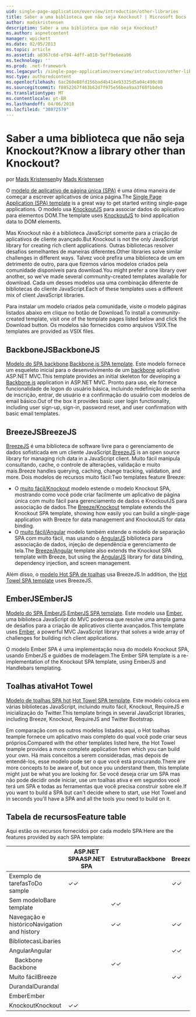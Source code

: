 ```yaml
---
uid: single-page-application/overview/introduction/other-libraries
title: Saber a uma biblioteca que não seja Knockout? | Microsoft Docs
author: madskristensen
description: Saber a uma biblioteca que não seja Knockout?
ms.author: aspnetcontent
manager: wpickett
ms.date: 02/05/2013
ms.topic: article
ms.assetid: a8367c6d-ef94-4dff-a010-5eff9e6eea96
ms.technology: ''
ms.prod: .net-framework
msc.legacyurl: /single-page-application/overview/introduction/other-libraries
msc.type: authoredcontent
ms.openlocfilehash: 6ac260e88fd156bad4b414e93325d5a04c490c88
ms.sourcegitcommit: f8852267f463b62d7f975e56bea9aa3f68fbbdeb
ms.translationtype: MT
ms.contentlocale: pt-BR
ms.lasthandoff: 04/06/2018
ms.locfileid: "30872579"
---
```

<a name="know-a-library-other-than-knockout"></a><span data-ttu-id="e1bac-104">Saber a uma biblioteca que não seja Knockout?</span><span class="sxs-lookup"><span data-stu-id="e1bac-104">Know a library other than Knockout?</span></span>
====================
<span data-ttu-id="e1bac-105">por [Mads Kristensen](https://github.com/madskristensen)</span><span class="sxs-lookup"><span data-stu-id="e1bac-105">by [Mads Kristensen](https://github.com/madskristensen)</span></span>

<span data-ttu-id="e1bac-106">O [modelo de aplicativo de página única (SPA)](knockoutjs-template.md) é uma ótima maneira de começar a escrever aplicativos de única página.</span><span class="sxs-lookup"><span data-stu-id="e1bac-106">The [Single Page Application (SPA) template](knockoutjs-template.md) is a great way to get started writing single-page applications.</span></span> <span data-ttu-id="e1bac-107">O modelo usa [KnockoutJS](http://knockoutjs.com/) para associar dados do aplicativo para elementos DOM.</span><span class="sxs-lookup"><span data-stu-id="e1bac-107">The template uses [KnockoutJS](http://knockoutjs.com/) to bind application data to DOM elements.</span></span>

<span data-ttu-id="e1bac-108">Mas Knockout não é a biblioteca JavaScript somente para a criação de aplicativos de cliente avançado.</span><span class="sxs-lookup"><span data-stu-id="e1bac-108">But Knockout is not the only JavaScript library for creating rich client applications.</span></span> <span data-ttu-id="e1bac-109">Outras bibliotecas resolver desafios semelhantes de maneiras diferentes.</span><span class="sxs-lookup"><span data-stu-id="e1bac-109">Other libraries solve similar challenges in different ways.</span></span> <span data-ttu-id="e1bac-110">Talvez você prefira uma biblioteca de um em detrimento de outro, para que fizemos vários modelos criados pela comunidade disponíveis para download.</span><span class="sxs-lookup"><span data-stu-id="e1bac-110">You might prefer a one library over another, so we've made several community-created templates available for download.</span></span> <span data-ttu-id="e1bac-111">Cada um desses modelos usa uma combinação diferente de bibliotecas do cliente JavaScript.</span><span class="sxs-lookup"><span data-stu-id="e1bac-111">Each of these templates uses a different mix of client JavaScript libraries.</span></span>

<span data-ttu-id="e1bac-112">Para instalar um modelo criados pela comunidade, visite o modelo páginas listados abaixo em clique no botão de Download.</span><span class="sxs-lookup"><span data-stu-id="e1bac-112">To install a community-created template, visit one of the template pages listed below and click the Download button.</span></span> <span data-ttu-id="e1bac-113">Os modelos são fornecidos como arquivos VSIX.</span><span class="sxs-lookup"><span data-stu-id="e1bac-113">The templates are provided as VSIX files.</span></span>

## <a name="backbonejs"></a><span data-ttu-id="e1bac-114">BackboneJS</span><span class="sxs-lookup"><span data-stu-id="e1bac-114">BackboneJS</span></span>

<span data-ttu-id="e1bac-115">[Modelo do SPA backbone](../templates/backbonejs-template.md).</span><span class="sxs-lookup"><span data-stu-id="e1bac-115">[Backbone.js SPA template](../templates/backbonejs-template.md).</span></span> <span data-ttu-id="e1bac-116">Este modelo fornece um esqueleto inicial para o desenvolvimento de um [backbone](http://backbonejs.org/) aplicativo ASP.NET MVC.</span><span class="sxs-lookup"><span data-stu-id="e1bac-116">This template provides an initial skeleton for developing a [Backbone.js](http://backbonejs.org/) application in ASP.NET MVC.</span></span> <span data-ttu-id="e1bac-117">Pronto para uso, ele fornece funcionalidade de logon do usuário básica, incluindo redefinição de senha de inscrição, entrar, de usuário e a confirmação do usuário com modelos de email básico.</span><span class="sxs-lookup"><span data-stu-id="e1bac-117">Out of the box it provides basic user login functionality, including user sign-up, sign-in, password reset, and user confirmation with basic email templates.</span></span>

## <a name="breezejs"></a><span data-ttu-id="e1bac-118">BreezeJS</span><span class="sxs-lookup"><span data-stu-id="e1bac-118">BreezeJS</span></span>

<span data-ttu-id="e1bac-119">[BreezeJS](http://www.breezejs.com/?utm_source=ms-spa) é uma biblioteca de software livre para o gerenciamento de dados sofisticada em um cliente JavaScript.</span><span class="sxs-lookup"><span data-stu-id="e1bac-119">[BreezeJS](http://www.breezejs.com/?utm_source=ms-spa) is an open source library for managing rich data in a JavaScript client.</span></span> <span data-ttu-id="e1bac-120">Muito fácil manipula consultando, cache, o controle de alterações, validação e muito mais.</span><span class="sxs-lookup"><span data-stu-id="e1bac-120">Breeze handles querying, caching, change tracking, validation, and more.</span></span> <span data-ttu-id="e1bac-121">Dois modelos de recursos muito fácil:</span><span class="sxs-lookup"><span data-stu-id="e1bac-121">Two templates feature Breeze:</span></span>

- <span data-ttu-id="e1bac-122">O [muito fácil/Knockout](../templates/breezeknockout-template.md) modelo estende o modelo Knockout SPA, mostrando como você pode criar facilmente um aplicativo de página única com muito fácil para gerenciamento de dados e KnockoutJS para associação de dados.</span><span class="sxs-lookup"><span data-stu-id="e1bac-122">The [Breeze/Knockout](../templates/breezeknockout-template.md) template extends the Knockout SPA template, showing how easily you can build a single-page application with Breeze for data management and KnockoutJS for data binding.</span></span>
- <span data-ttu-id="e1bac-123">O [muito fácil/Angular](../templates/breezeangular-template.md) modelo também estende o modelo de separação SPA com muito fácil, mas usando o [AngularJS](http://angularjs.org) biblioteca para associação de dados, injeção de dependência e gerenciamento de tela.</span><span class="sxs-lookup"><span data-stu-id="e1bac-123">The [Breeze/Angular](../templates/breezeangular-template.md) template also extends the Knockout SPA template with Breeze, but using the [AngularJS](http://angularjs.org) library for data binding, dependency injection, and screen management.</span></span>

<span data-ttu-id="e1bac-124">Além disso, o [modelo Hot SPA de toalhas](../templates/hottowel-template.md) usa BreezeJS.</span><span class="sxs-lookup"><span data-stu-id="e1bac-124">In addition, the [Hot Towel SPA template](../templates/hottowel-template.md) uses BreezeJS.</span></span>

## <a name="emberjs"></a><span data-ttu-id="e1bac-125">EmberJS</span><span class="sxs-lookup"><span data-stu-id="e1bac-125">EmberJS</span></span>

<span data-ttu-id="e1bac-126">[Modelo do SPA EmberJS](../templates/emberjs-template.md).</span><span class="sxs-lookup"><span data-stu-id="e1bac-126">[EmberJS SPA template](../templates/emberjs-template.md).</span></span> <span data-ttu-id="e1bac-127">Este modelo usa [Ember](http://emberjs.com/), uma biblioteca JavaScript do MVC poderosa que resolve uma ampla gama de desafios para a criação de aplicativos cliente avançados.</span><span class="sxs-lookup"><span data-stu-id="e1bac-127">This template uses [Ember](http://emberjs.com/), a powerful MVC JavaScript library that solves a wide array of challenges for building rich client applications.</span></span>

<span data-ttu-id="e1bac-128">O modelo Ember SPA é uma implementação nova do modelo Knockout SPA, usando EmberJS e guidões de modelagem.</span><span class="sxs-lookup"><span data-stu-id="e1bac-128">The Ember SPA template is a re-implementation of the Knockout SPA template, using EmberJS and Handlebars templating.</span></span>

## <a name="hot-towel"></a><span data-ttu-id="e1bac-129">Toalhas ativa</span><span class="sxs-lookup"><span data-stu-id="e1bac-129">Hot Towel</span></span>

<span data-ttu-id="e1bac-130">[Modelo de toalhas SPA hot](../templates/hottowel-template.md).</span><span class="sxs-lookup"><span data-stu-id="e1bac-130">[Hot Towel SPA template](../templates/hottowel-template.md).</span></span> <span data-ttu-id="e1bac-131">Este modelo coloca em várias bibliotecas JavaScript, incluindo muito fácil, Knockout, RequireJS e inicialização do Twitter.</span><span class="sxs-lookup"><span data-stu-id="e1bac-131">This template brings in several JavaScript libraries, including Breeze, Knockout, RequireJS and Twitter Bootstrap.</span></span>

<span data-ttu-id="e1bac-132">Em comparação com os outros modelos listados aqui, o Hot toalhas teample fornece um aplicativo mais completo do qual você pode criar seus próprios.</span><span class="sxs-lookup"><span data-stu-id="e1bac-132">Compared with the other templates listed here, the Hot Towel teample provides a more complete application from which you can build your own.</span></span> <span data-ttu-id="e1bac-133">Há mais conceitos a serem consideradas, mas depois de entendê-los, esse modelo pode ser o que você está procurando.</span><span class="sxs-lookup"><span data-stu-id="e1bac-133">There are more concepts to be aware of, but once you understand them, this template might just be what you are looking for.</span></span> <span data-ttu-id="e1bac-134">Se você deseja criar um SPA mas não pode decidir onde iniciar, use um toalhas ativa e em segundos você terá um SPA e todas as ferramentas que você precisa construir sobre ele.</span><span class="sxs-lookup"><span data-stu-id="e1bac-134">If you want to build a SPA but can't decide where to start, use Hot Towel and in seconds you'll have a SPA and all the tools you need to build on it.</span></span>

## <a name="feature-table"></a><span data-ttu-id="e1bac-135">Tabela de recursos</span><span class="sxs-lookup"><span data-stu-id="e1bac-135">Feature table</span></span>

<span data-ttu-id="e1bac-136">Aqui estão os recursos fornecidos por cada modelo SPA:</span><span class="sxs-lookup"><span data-stu-id="e1bac-136">Here are the features provided by each SPA template:</span></span>


|                        | <span data-ttu-id="e1bac-137">ASP.NET SPA</span><span class="sxs-lookup"><span data-stu-id="e1bac-137">ASP.NET SPA</span></span> | <span data-ttu-id="e1bac-138">Estrutura</span><span class="sxs-lookup"><span data-stu-id="e1bac-138">Backbone</span></span> | <span data-ttu-id="e1bac-139">Breeze/Angular</span><span class="sxs-lookup"><span data-stu-id="e1bac-139">Breeze/Angular</span></span> | <span data-ttu-id="e1bac-140">Muito fácil/KO</span><span class="sxs-lookup"><span data-stu-id="e1bac-140">Breeze/KO</span></span> |  <span data-ttu-id="e1bac-141">Ember</span><span class="sxs-lookup"><span data-stu-id="e1bac-141">Ember</span></span>   | <span data-ttu-id="e1bac-142">Toalhas ativa</span><span class="sxs-lookup"><span data-stu-id="e1bac-142">Hot Towel</span></span> |
|------------------------|-------------|----------|----------------|-----------|----------|-----------|
|      <span data-ttu-id="e1bac-143">Exemplo de tarefas</span><span class="sxs-lookup"><span data-stu-id="e1bac-143">ToDo sample</span></span>       |  <span data-ttu-id="e1bac-144">&#10003;</span><span class="sxs-lookup"><span data-stu-id="e1bac-144">&#10003;</span></span>   |          |    <span data-ttu-id="e1bac-145">&#10003;</span><span class="sxs-lookup"><span data-stu-id="e1bac-145">&#10003;</span></span>    | <span data-ttu-id="e1bac-146">&#10003;</span><span class="sxs-lookup"><span data-stu-id="e1bac-146">&#10003;</span></span>  | <span data-ttu-id="e1bac-147">&#10003;</span><span class="sxs-lookup"><span data-stu-id="e1bac-147">&#10003;</span></span> |           |
|     <span data-ttu-id="e1bac-148">Sem modelo</span><span class="sxs-lookup"><span data-stu-id="e1bac-148">Bare template</span></span>      |             | <span data-ttu-id="e1bac-149">&#10003;</span><span class="sxs-lookup"><span data-stu-id="e1bac-149">&#10003;</span></span> |                |           |          | <span data-ttu-id="e1bac-150">&#10003;</span><span class="sxs-lookup"><span data-stu-id="e1bac-150">&#10003;</span></span>  |
| <span data-ttu-id="e1bac-151">Navegação e histórico</span><span class="sxs-lookup"><span data-stu-id="e1bac-151">Navigation and history</span></span> |             | <span data-ttu-id="e1bac-152">&#10003;</span><span class="sxs-lookup"><span data-stu-id="e1bac-152">&#10003;</span></span> |    <span data-ttu-id="e1bac-153">&#10003;</span><span class="sxs-lookup"><span data-stu-id="e1bac-153">&#10003;</span></span>    |           | <span data-ttu-id="e1bac-154">&#10003;</span><span class="sxs-lookup"><span data-stu-id="e1bac-154">&#10003;</span></span> | <span data-ttu-id="e1bac-155">&#10003;</span><span class="sxs-lookup"><span data-stu-id="e1bac-155">&#10003;</span></span>  |
|        <span data-ttu-id="e1bac-156">Bibliotecas</span><span class="sxs-lookup"><span data-stu-id="e1bac-156">Libaries</span></span>        |             |          |                |           |          |           |
|        <span data-ttu-id="e1bac-157">Angular</span><span class="sxs-lookup"><span data-stu-id="e1bac-157">Angular</span></span>         |             |          |    <span data-ttu-id="e1bac-158">&#10003;</span><span class="sxs-lookup"><span data-stu-id="e1bac-158">&#10003;</span></span>    |           |          |           |
|    <span data-ttu-id="e1bac-159">&#8195;Backbone</span><span class="sxs-lookup"><span data-stu-id="e1bac-159">&#8195;Backbone</span></span>     |             | <span data-ttu-id="e1bac-160">&#10003;</span><span class="sxs-lookup"><span data-stu-id="e1bac-160">&#10003;</span></span> |                |           |          |           |
|         <span data-ttu-id="e1bac-161">Muito fácil</span><span class="sxs-lookup"><span data-stu-id="e1bac-161">Breeze</span></span>         |             |          |    <span data-ttu-id="e1bac-162">&#10003;</span><span class="sxs-lookup"><span data-stu-id="e1bac-162">&#10003;</span></span>    | <span data-ttu-id="e1bac-163">&#10003;</span><span class="sxs-lookup"><span data-stu-id="e1bac-163">&#10003;</span></span>  |          | <span data-ttu-id="e1bac-164">&#10003;</span><span class="sxs-lookup"><span data-stu-id="e1bac-164">&#10003;</span></span>  |
|        <span data-ttu-id="e1bac-165">Durandal</span><span class="sxs-lookup"><span data-stu-id="e1bac-165">Durandal</span></span>        |             |          |                |           |          | <span data-ttu-id="e1bac-166">&#10003;</span><span class="sxs-lookup"><span data-stu-id="e1bac-166">&#10003;</span></span>  |
|         <span data-ttu-id="e1bac-167">Ember</span><span class="sxs-lookup"><span data-stu-id="e1bac-167">Ember</span></span>          |             |          |                |           | <span data-ttu-id="e1bac-168">&#10003;</span><span class="sxs-lookup"><span data-stu-id="e1bac-168">&#10003;</span></span> |           |
|        <span data-ttu-id="e1bac-169">Knockout</span><span class="sxs-lookup"><span data-stu-id="e1bac-169">Knockout</span></span>        |  <span data-ttu-id="e1bac-170">&#10003;</span><span class="sxs-lookup"><span data-stu-id="e1bac-170">&#10003;</span></span>   |          |                | <span data-ttu-id="e1bac-171">&#10003;</span><span class="sxs-lookup"><span data-stu-id="e1bac-171">&#10003;</span></span>  |          | <span data-ttu-id="e1bac-172">&#10003;</span><span class="sxs-lookup"><span data-stu-id="e1bac-172">&#10003;</span></span>  |

